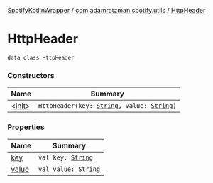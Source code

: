 [SpotifyKotlinWrapper](../../index.md) / [com.adamratzman.spotify.utils](../index.md) / [HttpHeader](./index.md)

# HttpHeader

`data class HttpHeader`

### Constructors

| Name | Summary |
|---|---|
| [&lt;init&gt;](-init-.md) | `HttpHeader(key: `[`String`](https://kotlinlang.org/api/latest/jvm/stdlib/kotlin/-string/index.html)`, value: `[`String`](https://kotlinlang.org/api/latest/jvm/stdlib/kotlin/-string/index.html)`)` |

### Properties

| Name | Summary |
|---|---|
| [key](key.md) | `val key: `[`String`](https://kotlinlang.org/api/latest/jvm/stdlib/kotlin/-string/index.html) |
| [value](value.md) | `val value: `[`String`](https://kotlinlang.org/api/latest/jvm/stdlib/kotlin/-string/index.html) |
